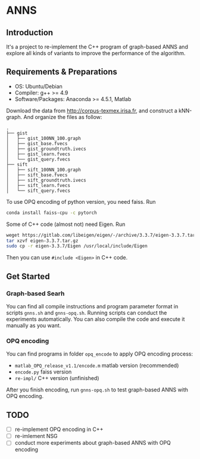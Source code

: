 # ANNS

## Introduction

It's a project to re-implement the C++ program of graph-based ANNS and explore all kinds of
variants to improve the performance of the algorithm.

## Requirements & Preparations

+ OS: Ubuntu/Debian
+ Compiler: g++ >= 4.9
+ Software/Packages: Anaconda >= 4.5.1, Matlab

Download the data from http://corpus-texmex.irisa.fr, and construct a kNN-graph.
And organize the files as follow:

```
.
├── gist
│   ├── gist_100NN_100.graph
│   ├── gist_base.fvecs
│   ├── gist_groundtruth.ivecs
│   ├── gist_learn.fvecs
│   └── gist_query.fvecs
├── sift
│   ├── sift_100NN_100.graph
│   ├── sift_base.fvecs
│   ├── sift_groundtruth.ivecs
│   ├── sift_learn.fvecs
│   └── sift_query.fvecs
```

To use OPQ encoding of python version, you need faiss. Run
```Bash
conda install faiss-cpu -c pytorch
```
Some of C++ code (almost not) need Eigen. Run
```Bash
weget https://gitlab.com/libeigen/eigen/-/archive/3.3.7/eigen-3.3.7.tar.gz
tar xzvf eigen-3.3.7.tar.gz
sudo cp -r eigen-3.3.7/Eigen /usr/local/include/Eigen
```
Then you can use `#include <Eigen>` in C++ code.

## Get Started

### Graph-based Searh

You can find all compile instructions and program parameter format in scripts
`gnns.sh` and `gnns-opq.sh`. 
Running scripts can conduct the experiments automatically.
You can also compile the code and execute it manually as you want.

### OPQ encoding

You can find programs in folder `opq_encode` to apply OPQ encoding process:
+ `matlab_OPQ_release_v1.1/encode.m` matlab version (recommended)
+ `encode.py` faiss version
+ `re-impl/` C++ version (unfinished)

After you finish encoding, run `gnns-opq.sh` to test graph-based ANNS with OPQ encoding.

## TODO

- [ ] re-implement OPQ encoding in C++
- [ ] re-imlement NSG
- [ ] conduct more experiments about graph-based ANNS with OPQ encoding